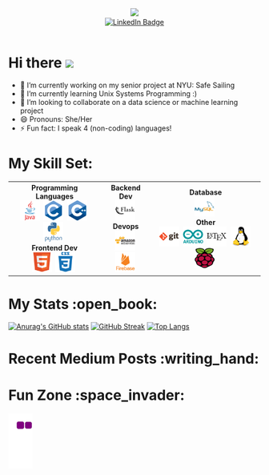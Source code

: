 <div id="header" align="center">
  <img src="https://media.giphy.com/media/M9gbBd9nbDrOTu1Mqx/giphy.gif" width="100"/>
  <div id="badges">
    <a href="www.linkedin.com/in/malakhalifa">
      <img src="https://img.shields.io/badge/LinkedIn-blue?style=for-the-badge&logo=linkedin&logoColor=white" alt="LinkedIn Badge"/>
    </a>
  </div>
  <img src="https://komarev.com/ghpvc/?username=malakhalifa&style=flat-square&color=blue" alt=""/>
</div>



<h1>
  Hi there
  <img src="https://media.giphy.com/media/hvRJCLFzcasrR4ia7z/giphy.gif" width="30px"/>
</h1>

- 🔭 I’m currently working on my senior project at NYU: Safe Sailing
- 🌱 I’m currently learning Unix Systems Programming :)
- 👯 I’m looking to collaborate on a data science or machine learning project 
- 😄 Pronouns: She/Her
- ⚡ Fun fact: I speak 4 (non-coding) languages!

<h1>
  My Skill Set:
</h1>

<div>
  <table>
  <tr>
    <th>Programming Languages
      <br>
      <img src="https://github.com/devicons/devicon/blob/master/icons/java/java-original-wordmark.svg" title="Java" alt="Java" width="40" height="40"/>&nbsp;
      <img src="https://github.com/devicons/devicon/blob/master/icons/c/c-original.svg" title="C" alt="C" width="40" height="40"/>&nbsp;
      <img src="https://github.com/devicons/devicon/blob/master/icons/cplusplus/cplusplus-original.svg" title="Cplusplus" alt="Cplusplus" width="40" height="40"/>&nbsp;
      <img src="https://github.com/devicons/devicon/blob/master/icons/python/python-original-wordmark.svg" title="Python" alt="Python" width="40" height="40"/>&nbsp;
       <br> Frontend Dev <br>
      <img src="https://github.com/devicons/devicon/blob/master/icons/html5/html5-original.svg" title="HTML5" alt="HTML" width="40" height="40"/>&nbsp;
      <img src="https://github.com/devicons/devicon/blob/master/icons/css3/css3-plain-wordmark.svg" title="CSS" alt="CSS" width="40" height="40"/>&nbsp;
    </th>
    <th>Backend Dev
      <br> 
      <img src="https://github.com/devicons/devicon/blob/master/icons/flask/flask-original-wordmark.svg" title="Flask" alt="Flask" width="40" height="40"/>&nbsp;     
    <br> Devops <br>
      <img src="https://github.com/dev-SB/dev-SB/blob/main/assets/skills/amazonwebservices-original-wordmark.svg" title="AWS" alt="AWS" width="40" height="40"/>&nbsp;
      <img src="https://github.com/devicons/devicon/blob/master/icons/firebase/firebase-plain-wordmark.svg" title="Firebase" alt="Firebase" width="40" height="40"/>&nbsp;
    </th>
    <th> Database <br>
      <img src="https://github.com/devicons/devicon/blob/master/icons/mysql/mysql-original-wordmark.svg" title="MySQL"  alt="MySQL" width="40" height="40"/>&nbsp; 
      <br> Other <br>
    <img src="https://github.com/devicons/devicon/blob/master/icons/git/git-original-wordmark.svg" title="Git" **alt="Git" width="40" height="40"/>&nbsp;
    <img src="https://github.com/devicons/devicon/blob/master/icons/arduino/arduino-original-wordmark.svg" title="Arduino" **alt="Arduino" width="40"     height="40"/>&nbsp;
    <img src="https://github.com/devicons/devicon/blob/master/icons/latex/latex-original.svg" title="Latex" **alt="Latex" width="40" height="40"/>&nbsp;
    <img src="https://github.com/devicons/devicon/blob/master/icons/linux/linux-original.svg" title="Linux" **alt="Linux" width="40" height="40"/>&nbsp;
    <img src ="https://github.com/dev-SB/dev-SB/blob/main/assets/skills/raspberrypi.png" title="Raspberrypi" **alt="Raspberrypi" width="40" height="40"/>&nbsp;
    </th>
  </tr>
</table>

<h1>
  My Stats :open_book:
</h1>

[![Anurag's GitHub stats](https://github-readme-stats.vercel.app/api?username=malakhalifa&theme=dark&background=000000)](https://github.com/anuraghazra/github-readme-stats)
[![GitHub Streak](http://github-readme-streak-stats.herokuapp.com?user=malakhalifa&theme=dark&background=000000)](https://git.io/streak-stats)
[![Top Langs](https://github-readme-stats.vercel.app/api/top-langs/?username=malakhalifa&theme=dark&background=000000)](https://github.com/anuraghazra/github-readme-stats)


<h1>
  Recent Medium Posts :writing_hand:
</h1>
  
<!-- BLOG-POST-LIST:START
  BLOG-POST-LIST:END -->

<h1>
  Fun Zone :space_invader:	
</h1>

![snake gif](https://github.com/malakhalifa/malakhalifa/blob/output/github-contribution-grid-snake.gif)

<!-- <h1>
  Support Me<3:
</h1> -->

